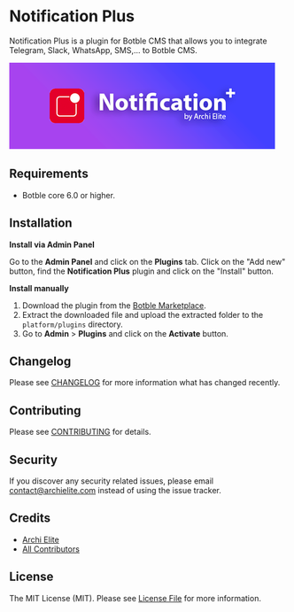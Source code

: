 # Notification Plus

Notification Plus is a plugin for Botble CMS that allows you to integrate Telegram, Slack, WhatsApp, SMS,... to Botble CMS.

![](screenshot.png)

## Requirements

- Botble core 6.0 or higher.

## Installation

**Install via Admin Panel**

Go to the **Admin Panel** and click on the **Plugins** tab. Click on the "Add new" button, find the **Notification Plus** plugin and click on the "Install" button.

**Install manually**

1. Download the plugin from the [Botble Marketplace](https://marketplace.botble.com/products/archielite/notification-plus).
2. Extract the downloaded file and upload the extracted folder to the `platform/plugins` directory.
3. Go to **Admin** > **Plugins** and click on the **Activate** button.

## Changelog

Please see [CHANGELOG](CHANGELOG.md) for more information what has changed recently.

## Contributing

Please see [CONTRIBUTING](CONTRIBUTING.md) for details.

## Security

If you discover any security related issues, please email contact@archielite.com instead of using the issue tracker.

## Credits

-   [Archi Elite](https://github.com/archielite)
-   [All Contributors](../../contributors)

## License

The MIT License (MIT). Please see [License File](LICENSE) for more information.
